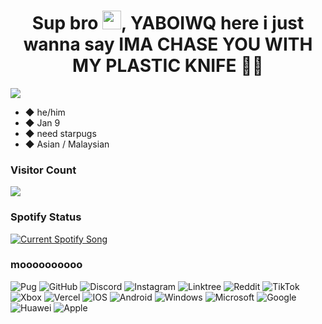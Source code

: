 <h1 align="center">Sup bro <img src="https://raw.githubusercontent.com/MartinHeinz/MartinHeinz/master/wave.gif" width="30px">, YABOIWQ here i just wanna say IMA CHASE YOU WITH MY PLASTIC KNIFE 🌚🔪</h1>
<img src="https://user-images.githubusercontent.com/84565593/136684130-9bd59f62-bdb2-458f-ab3c-78d3fe5185b7.jpg"/>



- ◆ he/him
- ◆ Jan 9
- ◆ need starpugs
- ◆ Asian / Malaysian

### Visitor Count
  <img src="https://profile-counter.glitch.me/warrayquipsome/count.svg" />
</p>

### Spotify Status
<a href="https://open.spotify.com/user/31jon5wjazxpk7eteguj6vo3vrom">
  <img src="https://novatorem2-one.vercel.app/api?theme=dark&scan=true" alt="Current Spotify Song">
</a>

### moooooooooo
![Pug](https://img.shields.io/badge/Pug-FFF?style=for-the-badge&logo=pug&logoColor=A86454) ![GitHub](https://img.shields.io/badge/github-%23121011.svg?style=for-the-badge&logo=github&logoColor=white) ![Discord](https://img.shields.io/badge/%3CServer%3E-%237289DA.svg?style=for-the-badge&logo=discord&logoColor=white) ![Instagram](https://img.shields.io/badge/<handle>-%23E4405F.svg?style=for-the-badge&logo=Instagram&logoColor=white) ![Linktree](https://img.shields.io/badge/linktree-1de9b6?style=for-the-badge&logo=linktree&logoColor=white) ![Reddit](https://img.shields.io/badge/Reddit-%23FF4500.svg?style=for-the-badge&logo=Reddit&logoColor=white) ![TikTok](https://img.shields.io/badge/<handle>-%23000000.svg?style=for-the-badge&logo=TikTok&logoColor=white) ![Xbox](https://img.shields.io/badge/xbox-%23107C10.svg?style=for-the-badge&logo=xbox&logoColor=white) ![Vercel](https://img.shields.io/badge/vercel-%23000000.svg?style=for-the-badge&logo=vercel&logoColor=white) ![IOS](https://img.shields.io/badge/iOS-000000?style=for-the-badge&logo=ios&logoColor=white) ![Android](https://img.shields.io/badge/Android-3DDC84?style=for-the-badge&logo=android&logoColor=white) ![Windows](https://img.shields.io/badge/Windows-0078D6?style=for-the-badge&logo=windows&logoColor=white) ![Microsoft](https://img.shields.io/badge/Microsoft-0078D4?style=for-the-badge&logo=microsoft&logoColor=white) ![Google](https://img.shields.io/badge/google-4285F4?style=for-the-badge&logo=google&logoColor=white) ![Huawei](https://img.shields.io/badge/Huawei-%23FF0000.svg?style=for-the-badge&logo=huawei&logoColor=white) ![Apple](https://img.shields.io/badge/Apple-%23000000.svg?style=for-the-badge&logo=apple&logoColor=white) 




